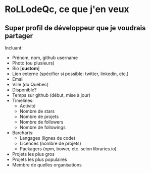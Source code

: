 # RoLLodeQc, ce que j'en veux

## Super profil de développeur que je voudrais partager
Incluant:

* Prénom, nom, github username
* Photo (ou plusieurs)
* Bio [**custom**]
* Lien externe (spécifier si possible: twitter, linkedin, etc.)
* Email
* Ville (du Québec)
* Disponible?
* Temps sur github (début, mise à jour)
* Timelines:
  * Activité
  * Nombre de stars
  * Nombre de projets
  * Nombre de followers
  * Nombre de followings
* Barcharts:
  * Langages (lignes de code)
  * Licences (nombre de projets)
  * Packagers (npm, bower, etc. selon libraries.io)
* Projets les plus gros
* Projets les plus populaires
* Membre de quelles organisations
